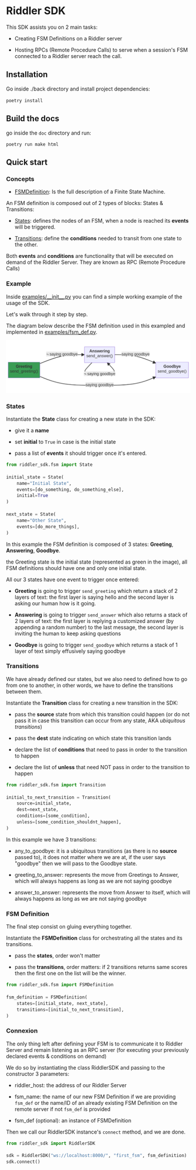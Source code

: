 # Riddler SDK

This SDK assists you on 2 main tasks:

- Creating FSM Definitions on a Riddler server


- Hosting RPCs (Remote Procedure Calls) to serve when a session's FSM connected to a Riddler server reach the call.

## Installation

Go inside ./back directory and install project dependencies:

`poetry install`


## Build the docs

go inside the `doc` directory and run:

```
poetry run make html
```


## Quick start

### Concepts

- <ins>FSMDefinition</ins>: Is the full description of a Finite State Machine.

An FSM definition is composed out of 2 types of blocks: States & Transitions:

- <ins>States</ins>: defines the nodes of an FSM, when a node is reached its __events__ will be triggered.

- <ins>Transitions</ins>: define the __conditions__ needed to transit from one state to the other.

Both __events__ and __conditions__ are functionality that will be executed on demand of the Riddler Server. They are known as RPC (Remote Procedure Calls)


### Example

Inside [examples/\_\_init\_\_.py](examples/__init__.py) you can find a simple working example of the usage of the SDK.

Let's walk through it step by step.

The diagram below describe the FSM definition used in this exampled and implemented in [examples/fsm_def.py](examples/fsm_def.py).

![Simple FSM Definition](./doc/source/images/simple_fsm.png?raw=true "Simple FSM Definition")

### States

Instantiate the __State__ class for creating a new state in the SDK:

- give it a __name__


- set __initial__ to `True` in case is the initial state


- pass a list of __events__ it should trigger once it's entered.

```python
from riddler_sdk.fsm import State

initial_state = State(
    name="Initial State",
    events=[do_something, do_something_else],
    initial=True
)

next_state = State(
    name="Other State",
    events=[do_more_things],
)

```


In this example the FSM definition is composed of 3 states: __Greeting__, __Answering__, __Goodbye__.

the Greeting state is the initial state (represented as green in the image), all FSM definitions should have one and only one initial state.

All our 3 states have one event to trigger once entered:

- __Greeting__ is going to trigger `send_greeting` which return a stack of 2 layers of text: the first layer is saying hello and the second layer is asking our human how is it going.


- __Answering__ is going to trigger `send_answer` which also returns a stack of 2 layers of text: the first layer is replying a customized answer (by appending a random number) to the last message, the second layer is inviting the human to keep asking questions


- __Goodbye__ is going to trigger `send_goodbye` which returns a stack of 1 layer of text simply effusively saying goodbye

### Transitions

We have already defined our states, but we also need to defined how to go from one to another, in other words, we have to define the transitions between them.

Instantiate the __Transition__ class for creating a new transition in the SDK:

- pass the __source__ state from which this transition could happen (or do not pass it in case this transition can occur from any state, AKA _ubiquitous transitions_)


- pass the __dest__ state indicating on which state this transition lands


- declare the list of __conditions__ that need to pass in order to the transition to happen


- declare the list of __unless__ that need NOT pass in order to the transition to happen
```python
from riddler_sdk.fsm import Transition

initial_to_next_transition = Transition(
    source=initial_state,
    dest=next_state,
    conditions=[some_condition],
    unless=[some_condition_shouldnt_happen],
)
```


In this example we have 3 transitions:
- any_to_goodbye: it is a ubiquitous transitions (as there is no __source__ passed to), it does not matter where we are at, if the user says "goodbye" then we will pass to the Goodbye state.


- greeting_to_answer: represents the move from Greetings to Answer, which will always happens as long as we are not saying goodbye


- answer_to_answer: represents the move from Answer to itself, which will always happens as long as we are not saying goodbye

### FSM Definition

The final step consist on gluing everything together.

Instantiate the __FSMDefinition__ class for orchestrating all the states and its transitions.

- pass the __states__, order won't matter


- pass the __transitions__, order matters: if 2 transitions returns same scores then the first one on the list will be the winner.
```python
from riddler_sdk.fsm import FSMDefinition

fsm_definition = FSMDefinition(
    states=[initial_state, next_state],
    transitions=[initial_to_next_transition],
)
```

### Connexion

The only thing left after defining your FSM is to communicate it to Riddler Server and remain listening as an RPC server (for executing your previously declared events & conditions on demand)

We do so by instantiating the class RiddlerSDK and passing to the constructor 3 parameters:

- riddler_host: the address of our Riddler Server


- fsm_name: the name of our new FSM Definition if we are providing `fsm_def` or the name/ID of an already existing FSM Definition on the remote server if not `fsm_def` is provided


- fsm_def (optional): an instance of FSMDefinition

Then we call our RiddlerSDK instance's `connect` method, and we are done.
```python
from riddler_sdk import RiddlerSDK

sdk = RiddlerSDK("ws://localhost:8000/", "first_fsm", fsm_definition)
sdk.connect()
```
